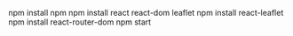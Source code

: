 npm install npm
npm install react react-dom leaflet
npm install react-leaflet
npm install react-router-dom
npm start
